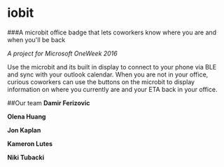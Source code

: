 # iobit

###A microbit office badge that lets coworkers know where you are and when you'll be back

*A project for Microsoft OneWeek 2016*

Use the microbit and its built in display to connect to your phone via BLE and sync with your outlook calendar. When you are not in your office, curious coworkers can use the buttons on the microbit to display information on where you currently are and your ETA back in your office.

##Our team
**Damir Ferizovic**

**Olena Huang**

**Jon Kaplan**

**Kameron Lutes**

**Niki Tubacki**